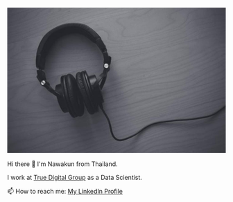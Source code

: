 ![My Image](https://github.com/Nawakun-K/Nawakun-K/blob/main/listen_music.jpg)

Hi there 👋 I'm Nawakun from Thailand.

I work at [True Digital Group](https://www.truedigital.com/) as a Data Scientist.

📫 How to reach me: [My LinkedIn Profile](https://www.linkedin.com/in/n1990/)

<!--
**Nawakun-K/Nawakun-K** is a ✨ _special_ ✨ repository because its `README.md` (this file) appears on your GitHub profile.

Here are some ideas to get you started:

- 🔭 I’m currently working on ...
- 🌱 I’m currently learning ...
- 👯 I’m looking to collaborate on ...
- 🤔 I’m looking for help with ...
- 💬 Ask me about ...
- 📫 How to reach me: ...
- 😄 Pronouns: ...
- ⚡ Fun fact: ...
-->
